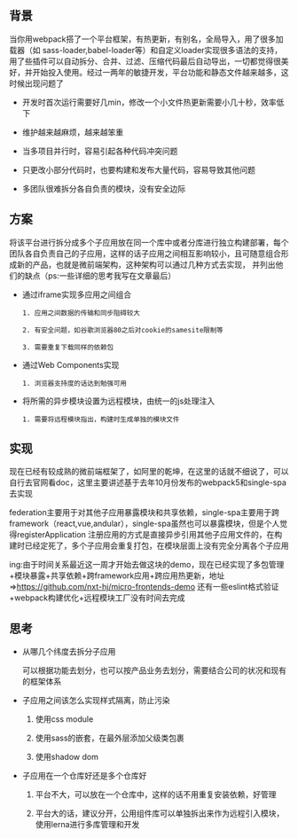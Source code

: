 ## 背景
当你用webpack搭了一个平台框架，有热更新，有别名，全局导入，用了很多加载器（如 sass-loader,babel-loader等）和自定义loader实现很多语法的支持，用了些插件可以自动拆分、合并、过滤、压缩代码最后自动导出，一切都觉得很美好，并开始投入使用。经过一两年的敏捷开发，平台功能和静态文件越来越多，这时候出现问题了

- 开发时首次运行需要好几min，修改一个小文件热更新需要小几十秒，效率低下

- 维护越来越麻烦，越来越笨重

- 当多项目并行时，容易引起各种代码冲突问题

- 只更改小部分代码时，也要构建和发布大量代码，容易导致其他问题

- 多团队很难拆分各自负责的模块，没有安全边际

## 方案
将该平台进行拆分成多个子应用放在同一个库中或者分库进行独立构建部署，每个团队各自负责自己的子应用，这样的话子应用之间相互影响较小，且可随意组合形成新的产品，也就是微前端架构，这种架构可以通过几种方式去实现， 并列出他们的缺点（ps:一些详细的思考我写在文章最后）

- 通过iframe实现多应用之间组合   
  
  `1. 应用之间数据的传输和同步阻碍较大  `

  `2. 有安全问题，如谷歌浏览器80之后对cookie的samesite限制等  `

  `3. 需要重复下载同样的依赖包  `

- 通过Web Components实现  
  
  `1. 浏览器支持度的话达到勉强可用`
  
- 将所需的异步模块设置为远程模块，由统一的js处理注入 
 
  `1. 需要将远程模块指出，构建时生成单独的模块文件`

## 实现
现在已经有较成熟的微前端框架了，如阿里的乾坤，在这里的话就不细说了，可以自行去官网看doc，这里主要讲述基于去年10月份发布的webpack5和single-spa去实现

federation主要用于对其他子应用暴露模块和共享依赖，single-spa主要用于跨framework（react,vue,andular），single-spa虽然也可以暴露模块，但是个人觉得registerApplication
注册应用的方式是直接异步引用其他子应用文件的，在构建时已经定死了，多个子应用会重复打包，在模块层面上没有完全分离各个子应用

ing:由于时间关系最近这一周才开始去做这块的demo，现在已经实现了多包管理+模块暴露+共享依赖+跨framework应用+跨应用热更新，地址=>https://github.com/nxt-hj/micro-frontends-demo
还有一些eslint格式验证+webpack构建优化+远程模块工厂没有时间去完成

## 思考
* 从哪几个纬度去拆分子应用

  可以根据功能去划分，也可以按产品业务去划分，需要结合公司的状况和现有的框架体系
  
- 子应用之间该怎么实现样式隔离，防止污染

  1. 使用css module
  
  2. 使用sass的嵌套，在最外层添加父级类包裹
  
  3. 使用shadow dom

- 子应用在一个仓库好还是多个仓库好

  1. 平台不大，可以放在一个仓库中，这样的话不用重复安装依赖，好管理
  
  2. 平台大的话，建议分开，公用组件库可以单独拆出来作为远程引入模块，使用lerna进行多库管理和开发
